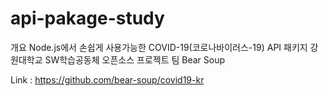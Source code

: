 # api-pakage-study

개요
Node.js에서 손쉽게 사용가능한 COVID-19(코로나바이러스-19) API 패키지
강원대학교 SW학습공동체 오픈소스 프로젝트 팀 Bear Soup

Link : https://github.com/bear-soup/covid19-kr
